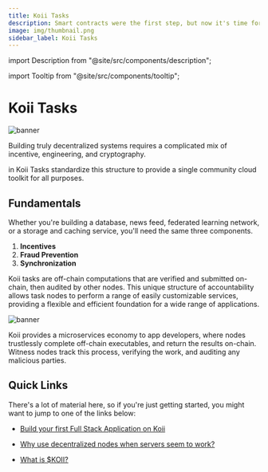 ```yaml
---
title: Koii Tasks
description: Smart contracts were the first step, but now it's time for p2p computing.
image: img/thumbnail.png
sidebar_label: Koii Tasks
---
```


import Description from "@site/src/components/description";

import Tooltip from "@site/src/components/tooltip";

# Koii Tasks

![banner](</img/concepts/tasks/tasks-banner.svg>)

Building truly decentralized systems requires a complicated mix of incentive, engineering, and cryptography.

<Tooltip text="Gradual Consensus"/> in Koii Tasks standardize this structure to provide a single community cloud toolkit for all purposes.

## Fundamentals

Whether you're building a database, news feed, federated learning network, or a storage and caching service, you'll need the same three components.

1. **Incentives**
2. **Fraud Prevention**
3. **Synchronization**

Koii tasks are off-chain computations that are verified and submitted on-chain, then audited by other nodes. This unique structure of accountability allows task nodes to perform a range of easily customizable services, providing a flexible and efficient foundation for a wide range of applications.

![banner](</img/concepts/tasks/what-are-tasks.svg>)

Koii provides a microservices economy to app developers, where nodes trustlessly complete off-chain executables, and return the results on-chain. Witness nodes track this process, verifying the work, and auditing any malicious parties.

## Quick Links

There's a lot of material here, so if you're just getting started, you might want to jump to one of the links below:

- [Build your first Full Stack Application on Koii](/develop/task-development/write-a-task)

- [Why use decentralized nodes when servers seem to work?](/concepts/what-are-tasks/what-are-tasks/nodes-vs-servers)

- [What is $KOII?](/koii/the-koii-token/network-economics)
